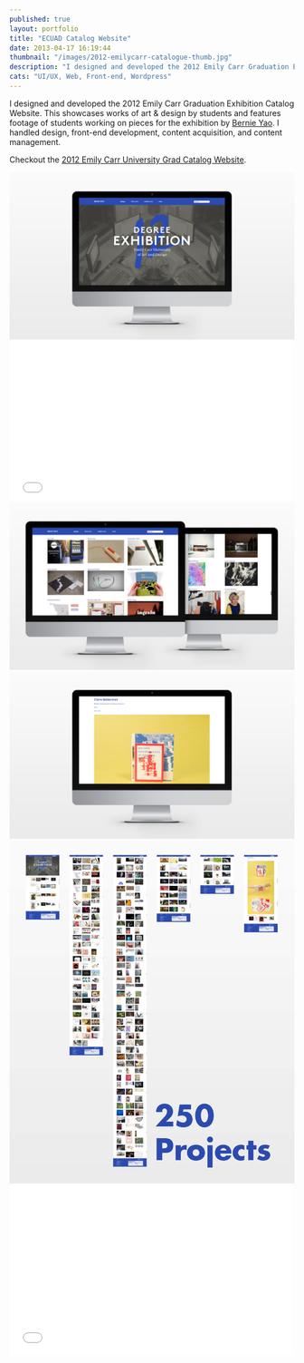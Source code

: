 ```yaml
---
published: true
layout: portfolio
title: "ECUAD Catalog Website"
date: 2013-04-17 16:19:44
thumbnail: "/images/2012-emilycarr-catalogue-thumb.jpg"
description: "I designed and developed the 2012 Emily Carr Graduation Exhibition website."
cats: "UI/UX, Web, Front-end, Wordpress"
---
```

<p class="work-content">I designed and developed the 2012 Emily Carr Graduation Exhibition Catalog Website. This showcases works of art &amp; design by students and features footage of students working on pieces for the exhibition by <a href="http://bernieyao.com/" title="Bernie Yao" target="_blank">Bernie Yao</a>. I handled design, front-end development, content acquisition, and content management.</p>

<p class="work-content">Checkout the <a href="http://grad2012.ecuad.ca" title="Emily Carr University 2012 Grad Catalogue Website" target="_blank">2012 Emily Carr University Grad Catalog Website</a>.</p>

<img src="/images/2012-emilycarr-catalogue-home.jpg" alt="Emily Carr University 2012 Grad Catalogue Home Page" />

<div class="vendor">
	<iframe src="//player.vimeo.com/video/41069060?title=0&amp;byline=0&amp;portrait=0" width="500" height="281" frameborder="0">&nsbp;</iframe>
</div>

<img src="/images/2012-emilycarr-catalogue-degrees.jpg" alt="Design and Fine Arts Degree Pages Page" />

<img src="/images/2012-emilycarr-catalogue-project.jpg" alt="A Project Page" />

<img src="/images/2012-emilycarr-catalogue-zoomout.jpg" alt="Building Order From Chaos" />

<div class="vendor">
	<iframe src="//player.vimeo.com/video/80751603?title=0&amp;byline=0&amp;portrait=0" width="500" height="300" frameborder="0"> </iframe>
</div>